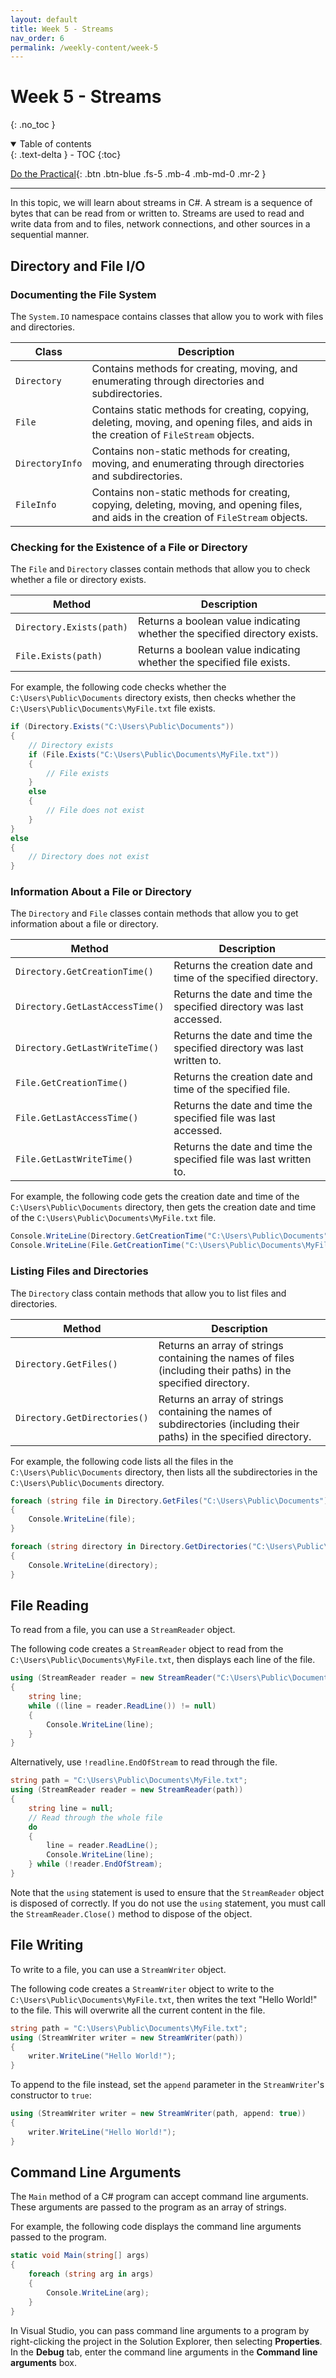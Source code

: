 ```yaml
---
layout: default
title: Week 5 - Streams
nav_order: 6
permalink: /weekly-content/week-5
---
```


# Week 5 - Streams
{: .no_toc }

<details open markdown="block">
  <summary>
    Table of contents
  </summary>
  {: .text-delta }
- TOC
{:toc}
</details>

[Do the Practical](../practicals/week-5){: .btn .btn-blue .fs-5 .mb-4 .mb-md-0 .mr-2 }

---

In this topic, we will learn about streams in C#. A stream is a sequence of bytes that can be read from or written to. Streams are used to read and write data from and to files, network connections, and other sources in a sequential manner.

## Directory and File I/O

### Documenting the File System

The `System.IO` namespace contains classes that allow you to work with files and directories. 

Class | Description
--- | ---
`Directory` | Contains methods for creating, moving, and enumerating through directories and subdirectories.
`File` | Contains static methods for creating, copying, deleting, moving, and opening files, and aids in the creation of `FileStream` objects.
`DirectoryInfo` | Contains non-static methods for creating, moving, and enumerating through directories and subdirectories.
`FileInfo` | Contains non-static methods for creating, copying, deleting, moving, and opening files, and aids in the creation of `FileStream` objects.

### Checking for the Existence of a File or Directory

The `File` and `Directory` classes contain methods that allow you to check whether a file or directory exists.

Method | Description
--- | ---
`Directory.Exists(path)` | Returns a boolean value indicating whether the specified directory exists.
`File.Exists(path)` | Returns a boolean value indicating whether the specified file exists.

For example, the following code checks whether the `C:\Users\Public\Documents` directory exists, then checks whether the `C:\Users\Public\Documents\MyFile.txt` file exists.

```csharp
if (Directory.Exists("C:\Users\Public\Documents"))
{
    // Directory exists
    if (File.Exists("C:\Users\Public\Documents\MyFile.txt"))
    {
        // File exists
    }
    else
    {
        // File does not exist
    }
}
else
{
    // Directory does not exist
}
```

### Information About a File or Directory

The `Directory` and `File` classes contain methods that allow you to get information about a file or directory.

Method | Description
--- | ---
`Directory.GetCreationTime()` | Returns the creation date and time of the specified directory.
`Directory.GetLastAccessTime()` | Returns the date and time the specified directory was last accessed.
`Directory.GetLastWriteTime()` | Returns the date and time the specified directory was last written to.
`File.GetCreationTime()` | Returns the creation date and time of the specified file.
`File.GetLastAccessTime()` | Returns the date and time the specified file was last accessed.
`File.GetLastWriteTime()` | Returns the date and time the specified file was last written to.

For example, the following code gets the creation date and time of the `C:\Users\Public\Documents` directory, then gets the creation date and time of the `C:\Users\Public\Documents\MyFile.txt` file.

```csharp
Console.WriteLine(Directory.GetCreationTime("C:\Users\Public\Documents"));
Console.WriteLine(File.GetCreationTime("C:\Users\Public\Documents\MyFile.txt"));
```

### Listing Files and Directories

The `Directory` class contain methods that allow you to list files and directories.

Method | Description
--- | ---
`Directory.GetFiles()` | Returns an array of strings containing the names of files (including their paths) in the specified directory.
`Directory.GetDirectories()` | Returns an array of strings containing the names of subdirectories (including their paths) in the specified directory.

For example, the following code lists all the files in the `C:\Users\Public\Documents` directory, then lists all the subdirectories in the `C:\Users\Public\Documents` directory.

```csharp
foreach (string file in Directory.GetFiles("C:\Users\Public\Documents"))
{
    Console.WriteLine(file);
}

foreach (string directory in Directory.GetDirectories("C:\Users\Public\Documents"))
{
    Console.WriteLine(directory);
}
```

## File Reading

To read from a file, you can use a `StreamReader` object.

The following code creates a `StreamReader` object to read from the `C:\Users\Public\Documents\MyFile.txt`, then displays each line of the file.

```csharp
using (StreamReader reader = new StreamReader("C:\Users\Public\Documents\MyFile.txt"))
{
    string line;
    while ((line = reader.ReadLine()) != null)
    {
        Console.WriteLine(line);
    }
}
```

Alternatively, use `!readline.EndOfStream` to read through the file.

```csharp
string path = "C:\Users\Public\Documents\MyFile.txt";
using (StreamReader reader = new StreamReader(path))
{
    string line = null;
    // Read through the whole file
    do
    {
        line = reader.ReadLine();
        Console.WriteLine(line);
    } while (!reader.EndOfStream);
}
```

Note that the `using` statement is used to ensure that the `StreamReader` object is disposed of correctly. If you do not use the `using` statement, you must call the `StreamReader.Close()` method to dispose of the object.

## File Writing

To write to a file, you can use a `StreamWriter` object.

The following code creates a `StreamWriter` object to write to the `C:\Users\Public\Documents\MyFile.txt`, then writes the text "Hello World!" to the file. This will overwrite all the current content in the file.

```csharp
string path = "C:\Users\Public\Documents\MyFile.txt";
using (StreamWriter writer = new StreamWriter(path))
{
    writer.WriteLine("Hello World!");
}
```

To append to the file instead, set the `append` parameter in the `StreamWriter`'s constructor to `true`:

```csharp
using (StreamWriter writer = new StreamWriter(path, append: true))
{
    writer.WriteLine("Hello World!");
}
```

## Command Line Arguments

The `Main` method of a C# program can accept command line arguments. These arguments are passed to the program as an array of strings.

For example, the following code displays the command line arguments passed to the program.

```csharp
static void Main(string[] args)
{
    foreach (string arg in args)
    {
        Console.WriteLine(arg);
    }
}
```

In Visual Studio, you can pass command line arguments to a program by right-clicking the project in the Solution Explorer, then selecting **Properties**. In the **Debug** tab, enter the command line arguments in the **Command line arguments** box.